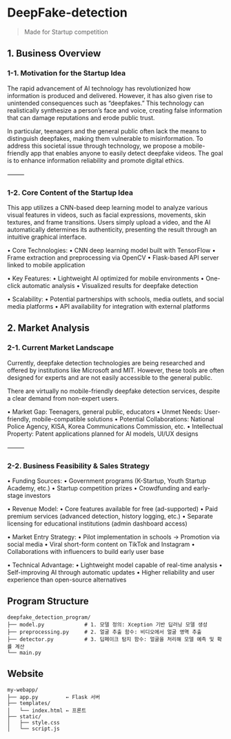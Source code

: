 # DeepFake-detection
> Made for Startup competition

## 1. Business Overview

### 1-1. Motivation for the Startup Idea

The rapid advancement of AI technology has revolutionized how information is produced and delivered. However, it has also given rise to unintended consequences such as “deepfakes.” This technology can realistically synthesize a person’s face and voice, creating false information that can damage reputations and erode public trust.

In particular, teenagers and the general public often lack the means to distinguish deepfakes, making them vulnerable to misinformation. To address this societal issue through technology, we propose a mobile-friendly app that enables anyone to easily detect deepfake videos. The goal is to enhance information reliability and promote digital ethics.

⸻

### 1-2. Core Content of the Startup Idea

This app utilizes a CNN-based deep learning model to analyze various visual features in videos, such as facial expressions, movements, skin textures, and frame transitions. Users simply upload a video, and the AI automatically determines its authenticity, presenting the result through an intuitive graphical interface.

• Core Technologies:
• CNN deep learning model built with TensorFlow
• Frame extraction and preprocessing via OpenCV
• Flask-based API server linked to mobile application

• Key Features:
• Lightweight AI optimized for mobile environments
• One-click automatic analysis
• Visualized results for deepfake detection

• Scalability:
• Potential partnerships with schools, media outlets, and social media platforms
• API availability for integration with external platforms


## 2. Market Analysis

### 2-1. Current Market Landscape

Currently, deepfake detection technologies are being researched and offered by institutions like Microsoft and MIT. However, these tools are often designed for experts and are not easily accessible to the general public.

There are virtually no mobile-friendly deepfake detection services, despite a clear demand from non-expert users.

• Market Gap: Teenagers, general public, educators
• Unmet Needs: User-friendly, mobile-compatible solutions
• Potential Collaborations: National Police Agency, KISA, Korea Communications Commission, etc.
• Intellectual Property: Patent applications planned for AI models, UI/UX designs

⸻

### 2-2. Business Feasibility & Sales Strategy

• Funding Sources:
• Government programs (K-Startup, Youth Startup Academy, etc.)
• Startup competition prizes
• Crowdfunding and early-stage investors

• Revenue Model:
• Core features available for free (ad-supported)
• Paid premium services (advanced detection, history logging, etc.)
• Separate licensing for educational institutions (admin dashboard access)

• Market Entry Strategy:
• Pilot implementation in schools → Promotion via social media
• Viral short-form content on TikTok and Instagram
• Collaborations with influencers to build early user base

• Technical Advantage:
• Lightweight model capable of real-time analysis
• Self-improving AI through automatic updates
• Higher reliability and user experience than open-source alternatives

## Program Structure
```
deepfake_detection_program/
├── model.py             # 1. 모델 정의: Xception 기반 딥러닝 모델 생성
├── preprocessing.py     # 2. 얼굴 추출 함수: 비디오에서 얼굴 영역 추출
├── detector.py          # 3. 딥페이크 탐지 함수: 얼굴을 처리해 모델 예측 및 확률 계산
└── main.py
```


## Website
```
my-webapp/
├── app.py         ← Flask 서버
├── templates/
│   └── index.html ← 프론트
├── static/
│   ├── style.css
│   └── script.js
```
